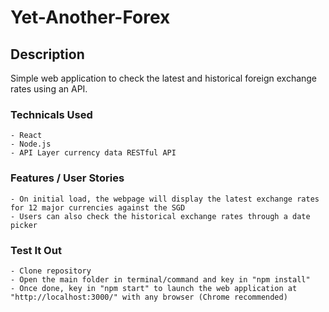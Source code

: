 # Yet-Another-Forex

## Description

Simple web application to check the latest and historical foreign exchange rates using an API.

### Technicals Used

```
- React
- Node.js
- API Layer currency data RESTful API
```

### Features / User Stories

```
- On initial load, the webpage will display the latest exchange rates for 12 major currencies against the SGD
- Users can also check the historical exchange rates through a date picker
```

### Test It Out

```
- Clone repository
- Open the main folder in terminal/command and key in "npm install"
- Once done, key in "npm start" to launch the web application at "http://localhost:3000/" with any browser (Chrome recommended)
```
